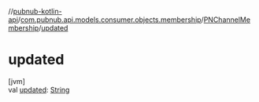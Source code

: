//[pubnub-kotlin-api](../../../index.md)/[com.pubnub.api.models.consumer.objects.membership](../index.md)/[PNChannelMembership](index.md)/[updated](updated.md)

# updated

[jvm]\
val [updated](updated.md): [String](https://kotlinlang.org/api/latest/jvm/stdlib/kotlin/-string/index.html)
